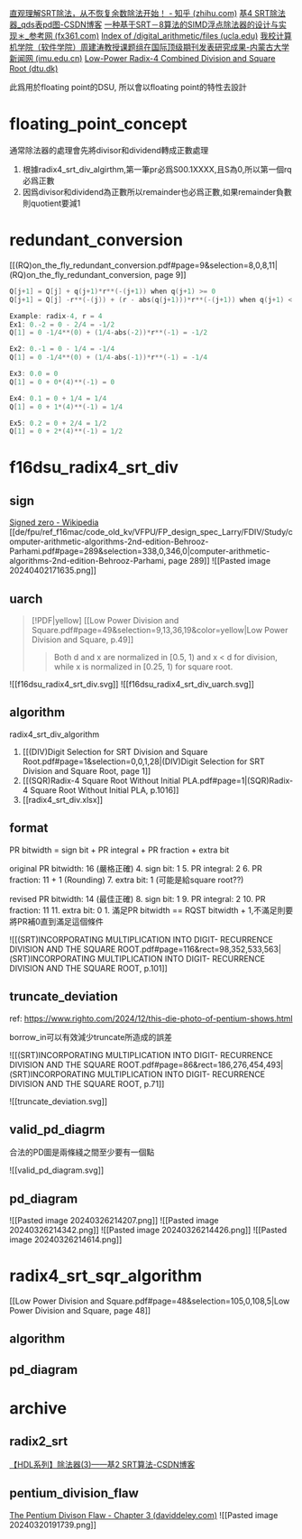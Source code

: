  [直观理解SRT除法，从不恢复余数除法开始！ - 知乎 (zhihu.com)](https://zhuanlan.zhihu.com/p/353010136)
[基4 SRT除法器_qds表pd图-CSDN博客](https://blog.csdn.net/zhouxuanyuye/article/details/119514007)
[一种基于SRT－8算法的SIMD浮点除法器的设计与实现＊_参考网 (fx361.com)](https://m.fx361.com/news/2014/0323/21598588.html)
[Index of /digital_arithmetic/files (ucla.edu)](https://web.cs.ucla.edu/digital_arithmetic/files/)
[我校计算机学院（软件学院）周建涛教授课题组在国际顶级期刊发表研究成果-内蒙古大学新闻网 (imu.edu.cn)](https://news.imu.edu.cn/info/1153/41081.htm)
[Low-Power Radix-4 Combined Division and Square Root (dtu.dk)](https://www.imm.dtu.dk/~alna/pubs/nl99p02/nl99p02.html)

此爲用於floating point的DSU, 所以會以floating point的特性去設計
# floating_point_concept
通常除法器的處理會先將divisor和dividend轉成正數處理
1. 根據radix4_srt_div_algirthm,第一筆pr必爲S00.1XXXX,且S為0,所以第一個rq必爲正數
2. 因爲divisor和dividend為正數所以remainder也必爲正數,如果remainder負數則quotient要減1
# redundant_conversion
[[(RQ)on_the_fly_redundant_conversion.pdf#page=9&selection=8,0,8,11|(RQ)on_the_fly_redundant_conversion, page 9]]

```C++
Q[j+1] = Q[j] + q(j+1)*r**(-(j+1)) when q(j+1) >= 0
Q[j+1] = Q[j] -r**(-(j)) + (r - abs(q(j+1)))*r**(-(j+1)) when q(j+1) < 0

Example: radix-4, r = 4
Ex1: 0.-2 = 0 - 2/4 = -1/2
Q[1] = 0 -1/4**(0) + (1/4-abs(-2))*r**(-1) = -1/2

Ex2: 0.-1 = 0 - 1/4 = -1/4
Q[1] = 0 -1/4**(0) + (1/4-abs(-1))*r**(-1) = -1/4

Ex3: 0.0 = 0
Q[1] = 0 + 0*(4)**(-1) = 0

Ex4: 0.1 = 0 + 1/4 = 1/4
Q[1] = 0 + 1*(4)**(-1) = 1/4

Ex5: 0.2 = 0 + 2/4 = 1/2
Q[1] = 0 + 2*(4)**(-1) = 1/2
```
# f16dsu_radix4_srt_div
## sign
[Signed zero - Wikipedia](https://en.wikipedia.org/wiki/Signed_zero)
[[de/fpu/ref_f16mac/code_old_kv/VFPU/FP_design_spec_Larry/FDIV/Study/computer-arithmetic-algorithms-2nd-edition-Behrooz-Parhami.pdf#page=289&selection=338,0,346,0|computer-arithmetic-algorithms-2nd-edition-Behrooz-Parhami, page 289]]
![[Pasted image 20240402171635.png]]

## uarch

> [!PDF|yellow] [[Low Power Division and Square.pdf#page=49&selection=9,13,36,19&color=yellow|Low Power Division and Square, p.49]]
> > Both d and x are normalized in [0.5, 1) and x < d for division, while x is normalized in [0.25, 1) for square root.
> 
> 

![[f16dsu_radix4_srt_div.svg]]
![[f16dsu_radix4_srt_div_uarch.svg]]
## algorithm

radix4_srt_div_algorithm

1. [[(DIV)Digit Selection for SRT Division and Square Root.pdf#page=1&selection=0,0,1,28|(DIV)Digit Selection for SRT Division and Square Root, page 1]]
2. [[(SQR)Radix-4 Square Root Without Initial PLA.pdf#page=1|(SQR)Radix-4 Square Root Without Initial PLA, p.1016]]
3. [[radix4_srt_div.xlsx]]
## format

PR bitwidth = sign bit + PR integral + PR fraction + extra bit

original PR bitwidth: 16 (嚴格正確)
4. sign bit: 1
5. PR integral: 2
6. PR fraction: 11 + 1 (Rounding)
7. extra bit: 1 (可能是給square root??)

revised PR bitwidth: 14 (最佳正確)
8. sign bit: 1
9. PR integral: 2
10. PR fraction: 11
11. extra bit: 0
	1. 滿足PR bitwidth == RQST bitwidth + 1,不滿足則要將PR補0直到滿足這個條件


![[(SRT)INCORPORATING MULTIPLICATION INTO DIGIT- RECURRENCE DIVISION AND THE SQUARE ROOT.pdf#page=116&rect=98,352,533,563|(SRT)INCORPORATING MULTIPLICATION INTO DIGIT- RECURRENCE DIVISION AND THE SQUARE ROOT, p.101]]

## truncate_deviation

ref: https://www.righto.com/2024/12/this-die-photo-of-pentium-shows.html

borrow_in可以有效減少truncate所造成的誤差

![[(SRT)INCORPORATING MULTIPLICATION INTO DIGIT- RECURRENCE DIVISION AND THE SQUARE ROOT.pdf#page=86&rect=186,276,454,493|(SRT)INCORPORATING MULTIPLICATION INTO DIGIT- RECURRENCE DIVISION AND THE SQUARE ROOT, p.71]]

![[truncate_deviation.svg]]
## valid_pd_diagrm

合法的PD圖是兩條綫之間至少要有一個點

![[valid_pd_diagram.svg]]

## pd_diagram
![[Pasted image 20240326214207.png]]
![[Pasted image 20240326214342.png]]
![[Pasted image 20240326214426.png]]
![[Pasted image 20240326214614.png]]

# radix4_srt_sqr_algorithm
[[Low Power Division and Square.pdf#page=48&selection=105,0,108,5|Low Power Division and Square, page 48]]


## algorithm

## pd_diagram

# archive
## radix2_srt
[【HDL系列】除法器(3)——基2 SRT算法-CSDN博客](https://blog.csdn.net/zhouxuanyuye/article/details/109436358)
## pentium_division_flaw
[The Pentium Divison Flaw - Chapter 3 (daviddeley.com)](https://daviddeley.com/pentbug/pentbug3.htm)
![[Pasted image 20240320191739.png]]
